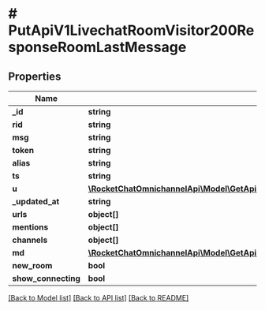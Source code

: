 # # PutApiV1LivechatRoomVisitor200ResponseRoomLastMessage

## Properties

Name | Type | Description | Notes
------------ | ------------- | ------------- | -------------
**_id** | **string** |  | [optional]
**rid** | **string** |  | [optional]
**msg** | **string** |  | [optional]
**token** | **string** |  | [optional]
**alias** | **string** |  | [optional]
**ts** | **string** |  | [optional]
**u** | [**\RocketChatOmnichannelApi\Model\GetApiV1LivechatRooms200ResponseRoomsInnerLastMessageU**](GetApiV1LivechatRooms200ResponseRoomsInnerLastMessageU.md) |  | [optional]
**_updated_at** | **string** |  | [optional]
**urls** | **object[]** |  | [optional]
**mentions** | **object[]** |  | [optional]
**channels** | **object[]** |  | [optional]
**md** | [**\RocketChatOmnichannelApi\Model\GetApiV1LivechatRoom200ResponseRoomLastMessageMdInner[]**](GetApiV1LivechatRoom200ResponseRoomLastMessageMdInner.md) |  | [optional]
**new_room** | **bool** |  | [optional]
**show_connecting** | **bool** |  | [optional]

[[Back to Model list]](../../README.md#models) [[Back to API list]](../../README.md#endpoints) [[Back to README]](../../README.md)
